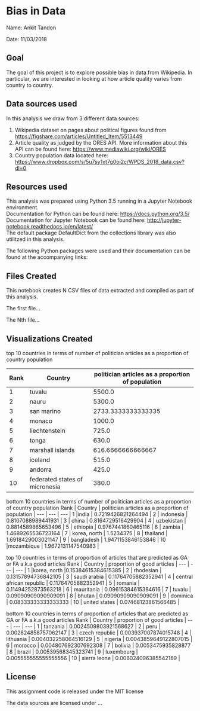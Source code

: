 # Bias in Data

Name: Ankit Tandon

Date: 11/03/2018

## Goal
The goal of this project is to explore possible bias in data from Wikipedia. In particular, we are interested in looking at how article quality varies from country to country.

## Data sources used
In this analysis we draw from 3 different data sources:
1. Wikipedia dataset on pages about political figures found from https://figshare.com/articles/Untitled_Item/5513449 
2. Article quality as judged by the ORES API. More information about this API can be found here: https://www.mediawiki.org/wiki/ORES
3. Country population data located here: https://www.dropbox.com/s/5u7sy1xt7g0oi2c/WPDS_2018_data.csv?dl=0

## Resources used
This analysis was prepared using Python 3.5 running in a Jupyter Notebook environment.  
Documentation for Python can be found here: https://docs.python.org/3.5/  
Documentation for Jupyter Notebook can be found here: http://jupyter-notebook.readthedocs.io/en/latest/  
The default package DefaultDict from the collections library was also utilitzed in this analysis.


The following Python packages were used and their documentation can be found at the accompanying links:

## Files Created
This notebook creates N CSV files of data extracted and compiled as part of this analysis.

The first file...

The Nth file...

## Visualizations Created
top 10 countries in terms of number of politician articles as a proportion of country population

 Rank | Country | politician articles as a proportion of population |
 --- | --- | --- |
 1 |tuvalu | 5500.0 |
 2 | nauru | 5300.0 | 
 3 | san marino | 2733.3333333333335 |
 4 | monaco | 1000.0 |
 5 | liechtenstein | 725.0 |
 6 | tonga | 630.0 |
 7 | marshall islands | 616.6666666666667 |
 8 | iceland | 515.0 |
 9 | andorra | 425.0 |
 10 |federated states of micronesia |380.0 |

bottom 10 countries in terms of number of politician articles as a proportion of country population
Rank | Country | politician articles as a proportion of population |
 --- | --- | --- |
 1 |india | 0.7219426821264494 |
 2 | indonesia | 0.8107088989441931 | 
 3 | china | 0.8164729516429904 |
 4 | uzbekistan | 0.8814589665653496 |
 5 | ethiopia | 0.9767441860465116 |
 6 | zambia | 1.4689265536723164 |
 7 | korea, north | 1.5234375 |
 8 | thailand | 1.6918429003021147 |
 9 | bangladesh | 1.9471153846153846 |
 10 |mozambique | 1.9672131147540983 |							

top 10 countries in terms of proportion of articles that are predicted as GA or FA a.k.a good articles
Rank | Country | proportion of good articles |
 --- | --- | --- |
 1 |korea, north |0.15384615384615385 |
 2 | rhodesian | 0.13157894736842105 | 
 3 | saudi arabia | 0.11764705882352941 |
 4 | central african republic | 0.11764705882352941 |
 5 | romania | 0.11494252873563218 |
 6 | mauritania | 0.09615384615384616 |
 7 | tuvalu | 0.09090909090909091 |
 8 | bhutan | 0.09090909090909091 |
 9 | dominica | 0.08333333333333333 |
 10 | united states | 0.07468123861566485 |	

bottom 10 countries in terms of proportion of articles that are predicted as GA or FA a.k.a good articles
Rank | Country | proportion of good articles |
 --- | --- | --- |
 1 | tanzania | 0.0024509803921568627 |
 2 | peru | 0.002824858757062147 | 
 3 | czech republic | 0.003937007874015748 |
 4 | lithuania | 0.004032258064516129 |
 5 | nigeria | 0.0043859649122807015 |
 6 | morocco | 0.004807692307692308 |
 7 | bolivia | 0.0053475935828877 |
 8 | brazil | 0.00539568345323741 |
 9 | luxembourg | 0.005555555555555556 |
 10 | sierra leone | 0.006024096385542169 |	

## License

This assignment code is released under the MIT license

The data sources are licensed under ...